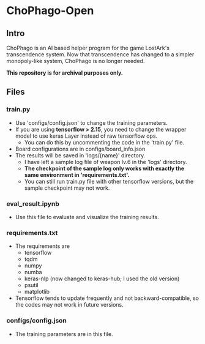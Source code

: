 # ChoPhago-Open
## Intro
ChoPhago is an AI based helper program for the game LostArk's transcendence system.
Now that transcendence has changed to a simpler monopoly-like system, ChoPhago is no longer needed.

**This repository is for archival purposes only.**

## Files

### train.py
- Use 'configs/config.json' to change the training parameters.
- If you are using **tensorflow > 2.15**, you need to change the wrapper model to use keras Layer instead of raw tensorflow ops.
    - You can do this by uncommenting the code in the 'train.py' file.
- Board configurations are in configs/board_info.json
- The results will be saved in 'logs/{name}' directory.
    - I have left a sample log file of weapon lv.6 in the 'logs' directory.
    - **The checkpoint of the sample log only works with exactly the same environment in 'requirements.txt'.**
    - You can still run train.py file with other tensorflow versions, but the sample checkpoint may not work.

### eval_result.ipynb
- Use this file to evaluate and visualize the training results.

### requirements.txt
- The requirements are
    - tensorflow
    - tqdm
    - numpy
    - numba
    - keras-nlp (now changed to keras-hub; I used the old version)
    - psutil
    - matplotlib
- Tensorflow tends to update frequently and not backward-compatible, so the codes may not work in future versions.

### configs/config.json
- The training parameters are in this file.